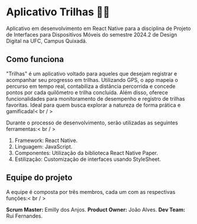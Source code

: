 # Aplicativo Trilhas 🚵🥾

Aplicativo em desenvolvimento em React Native para a disciplina de Projeto de Interfaces para Dispositivos Móveis do semestre 2024.2 de Design Digital na UFC, Campus Quixadá.

## Como funciona

"Trilhas" é um aplicativo voltado para aqueles que desejam registrar e acompanhar seu progresso em trilhas. Utilizando GPS, o app mapeia o percurso em tempo real, contabiliza a distância percorrida e concede pontos por cada quilômetro e trilha concluída. 
Além disso, oferece funcionalidades para monitoramento de desempenho e registro de trilhas favoritas. Ideal para quem busca explorar a natureza de forma prática e gamificada!< br / >

Durante o processo de desenvolvimento, serão utilizadas as seguintes ferramentas:< br / >

1. Framework: React Native.
2. Linguagem: JavaScript.
3. Componentes: Utilização da biblioteca React Native Paper.
4. Estilização: Customização de interfaces usando StyleSheet.

## Equipe do projeto

A equipe é composta por três membros, cada um com as respectivas funções:< br / >

**Scrum Master:** Emilly dos Anjos.
**Product Owner:** João Alves.
**Dev Team:** Rui Fernandes.
